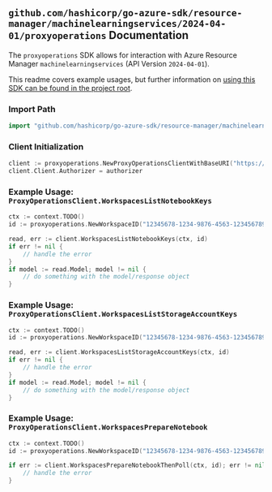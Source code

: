 
## `github.com/hashicorp/go-azure-sdk/resource-manager/machinelearningservices/2024-04-01/proxyoperations` Documentation

The `proxyoperations` SDK allows for interaction with Azure Resource Manager `machinelearningservices` (API Version `2024-04-01`).

This readme covers example usages, but further information on [using this SDK can be found in the project root](https://github.com/hashicorp/go-azure-sdk/tree/main/docs).

### Import Path

```go
import "github.com/hashicorp/go-azure-sdk/resource-manager/machinelearningservices/2024-04-01/proxyoperations"
```


### Client Initialization

```go
client := proxyoperations.NewProxyOperationsClientWithBaseURI("https://management.azure.com")
client.Client.Authorizer = authorizer
```


### Example Usage: `ProxyOperationsClient.WorkspacesListNotebookKeys`

```go
ctx := context.TODO()
id := proxyoperations.NewWorkspaceID("12345678-1234-9876-4563-123456789012", "example-resource-group", "workspaceName")

read, err := client.WorkspacesListNotebookKeys(ctx, id)
if err != nil {
	// handle the error
}
if model := read.Model; model != nil {
	// do something with the model/response object
}
```


### Example Usage: `ProxyOperationsClient.WorkspacesListStorageAccountKeys`

```go
ctx := context.TODO()
id := proxyoperations.NewWorkspaceID("12345678-1234-9876-4563-123456789012", "example-resource-group", "workspaceName")

read, err := client.WorkspacesListStorageAccountKeys(ctx, id)
if err != nil {
	// handle the error
}
if model := read.Model; model != nil {
	// do something with the model/response object
}
```


### Example Usage: `ProxyOperationsClient.WorkspacesPrepareNotebook`

```go
ctx := context.TODO()
id := proxyoperations.NewWorkspaceID("12345678-1234-9876-4563-123456789012", "example-resource-group", "workspaceName")

if err := client.WorkspacesPrepareNotebookThenPoll(ctx, id); err != nil {
	// handle the error
}
```

